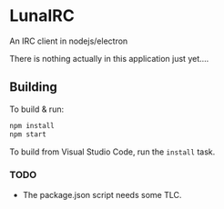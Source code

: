 # LunaIRC
An IRC client in nodejs/electron

There is nothing actually in this application just yet....

## Building
To build & run:

```bash
npm install
npm start
```

To build from Visual Studio Code, run the `install` task.

### TODO
* The package.json script needs some TLC.
